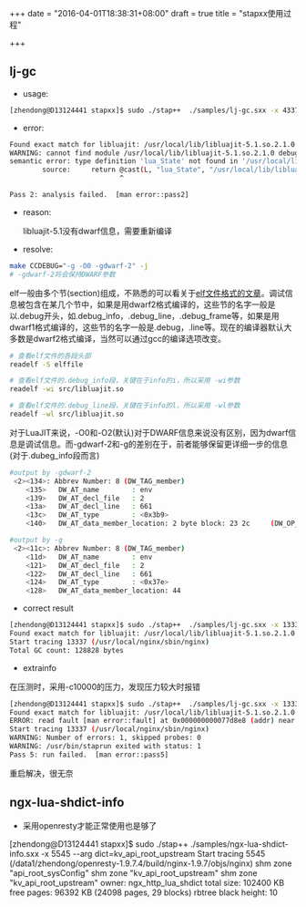 +++
date = "2016-04-01T18:38:31+08:00"
draft = true
title = "stapxx使用过程"

+++



lj-gc
---------------------

- usage:

```bash
[zhendong@D13124441 stapxx]$ sudo ./stap++  ./samples/lj-gc.sxx -x 43376
```

- error:

```bash
Found exact match for libluajit: /usr/local/lib/libluajit-5.1.so.2.1.0
WARNING: cannot find module /usr/local/lib/libluajit-5.1.so.2.1.0 debuginfo: No DWARF information found [man warning::debuginfo]
semantic error: type definition 'lua_State' not found in '/usr/local/lib/libluajit-5.1.so.2.1.0': operator '@cast' at stapxx-QIH_WYIt/luajit.stp:162:12
        source:     return @cast(L, "lua_State", "/usr/local/lib/libluajit-5.1.so.2.1.0")->glref->ptr32
                           ^

Pass 2: analysis failed.  [man error::pass2]
```

- reason: 
    
    libluajit-5.1没有dwarf信息，需要重新编译

- resolve:

```bash
make CCDEBUG="-g -O0 -gdwarf-2" -j
# -gdwarf-2将会保持DWARF参数
```

elf一般由多个节(section)组成，不熟悉的可以看关于[elf文件格式的文章](http://blog.csdn.net/coutcin/article/details/1065470)。调试信息被包含在某几个节中，如果是用dwarf2格式编译的，这些节的名字一般是以.debug开头，如.debug_info，.debug_line，.debug_frame等，如果是用dwarf1格式编译的，这些节的名字一般是.debug，.line等。现在的编译器默认大多数是dwarf2格式编译，当然可以通过gcc的编译选项改变。

```bash
# 查看elf文件的各段头部
readelf -S elffile

# 查看elf文件的.debug_info段，关键在于info的i，所以采用 -wi参数
readelf -wi src/libluajit.so

# 查看elf文件的.debug_line段，关键在于info的l，所以采用 -wl参数
readelf -wl src/libluajit.so

```

对于LuaJIT来说，-O0和-O2(默认)对于DWARF信息来说没有区别，因为dwarf信息是调试信息。而-gdwarf-2和-g的差别在于，前者能够保留更详细一步的信息(对于.dubeg_info段而言)

```bash
#output by -gdwarf-2
 <2><134>: Abbrev Number: 8 (DW_TAG_member)
    <135>   DW_AT_name        : env	
    <139>   DW_AT_decl_file   : 2	
    <13a>   DW_AT_decl_line   : 661	
    <13c>   DW_AT_type        : <0x3b9>	
    <140>   DW_AT_data_member_location: 2 byte block: 23 2c 	(DW_OP_plus_uconst: 44)

#output by -g
 <2><11c>: Abbrev Number: 8 (DW_TAG_member)
    <11d>   DW_AT_name        : env	
    <121>   DW_AT_decl_file   : 2	
    <122>   DW_AT_decl_line   : 661	
    <124>   DW_AT_type        : <0x37e>	
    <128>   DW_AT_data_member_location: 44	
```

- correct result

```bash
[zhendong@D13124441 stapxx]$ sudo ./stap++  ./samples/lj-gc.sxx -x 13337
Found exact match for libluajit: /usr/local/lib/libluajit-5.1.so.2.1.0
Start tracing 13337 (/usr/local/nginx/sbin/nginx)
Total GC count: 128828 bytes

```

- extrainfo

在压测时，采用-c10000的压力，发现压力较大时报错

```bash
[zhendong@D13124441 stapxx]$ sudo ./stap++  ./samples/lj-gc.sxx -x 13337
Found exact match for libluajit: /usr/local/lib/libluajit-5.1.so.2.1.0
ERROR: read fault [man error::fault] at 0x000000000077d8e8 (addr) near operator '@var' at stapxx-j8srK_I0/nginx.config.stp:7:80
Start tracing 13337 (/usr/local/nginx/sbin/nginx)
WARNING: Number of errors: 1, skipped probes: 0
WARNING: /usr/bin/staprun exited with status: 1
Pass 5: run failed.  [man error::pass5]

```

重启解决，很无奈


ngx-lua-shdict-info
---------------------------
- 采用openresty才能正常使用也是够了

[zhendong@D13124441 stapxx]$ sudo ./stap++ ./samples/ngx-lua-shdict-info.sxx -x 5545 --arg dict=kv_api_root_upstream
Start tracing 5545 (/data1/zhendong/openresty-1.9.7.4/build/nginx-1.9.7/objs/nginx)
shm zone "api_root_sysConfig"
shm zone "kv_api_root_upstream"
shm zone "kv_api_root_upstream"
    owner: ngx_http_lua_shdict
    total size: 102400 KB
    free pages: 96392 KB (24098 pages, 29 blocks)
    rbtree black height: 10


